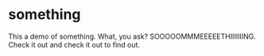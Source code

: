 something
=========

This a demo of something. What, you ask? SOOOOOMMMEEEEETHIIIIIIING. Check it out and check it out to find out.
